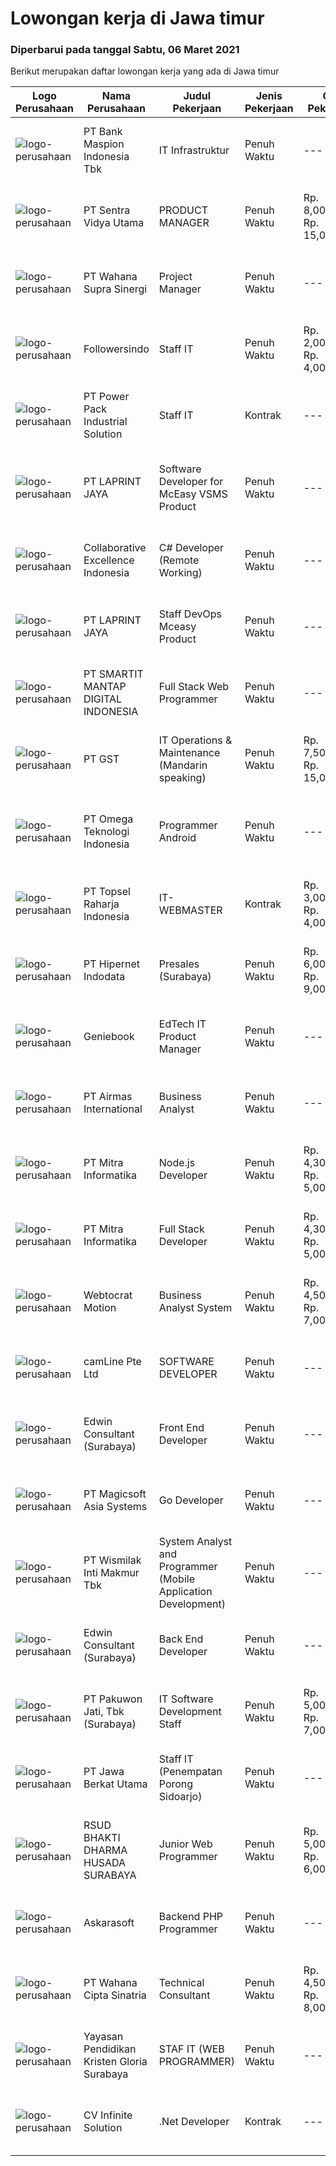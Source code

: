 
  # Lowongan kerja di Jawa timur

  ### Diperbarui pada tanggal Sabtu, 06 Maret 2021

  Berikut merupakan daftar lowongan kerja yang ada di Jawa timur

  |Logo Perusahaan | Nama Perusahaan | Judul Pekerjaan | Jenis Pekerjaan | Gaji Pekerjaan | Lokasi | Deskripsi | Tanggal diunggah | Pranala |
  | -------------- | --------------- | --------------- | --------- | --------- | -------------- | ------- | ----------- | ----------- |
  |![logo-perusahaan](https://image-service-cdn.seek.com.au/93d078eb08cd093cb51ce6639814d4dea7ef1f10/ee4dce1061f3f616224767ad58cb2fc751b8d2dc)|PT Bank Maspion Indonesia Tbk|IT Infrastruktur|Penuh Waktu|---|Surabaya|- usia maksimal 30 tahun- Minimal S1 Teknologi Informatika/Sistem Informasi, IPK &gt;= 3.00 (Skala 4.00)- Mempunyai pengalaman dan menguasai :     *...|Jumat, 05 Maret 2021|https://www.jobstreet.co.id/id/job/it-infrastruktur-3474413?token=0~23c9a29a-a637-454e-b47e-d2fb8c8ed6bd&sectionRank=1&jobId=jobstreet-id-job-3474413|
|![logo-perusahaan](https://image-service-cdn.seek.com.au/3fab689e8b744a206690f8279918ab15492e8c30/ee4dce1061f3f616224767ad58cb2fc751b8d2dc)|PT Sentra Vidya Utama|PRODUCT MANAGER|Penuh Waktu|Rp. 8,000,000-Rp. 15,000,000|Surabaya|Kualifikasi: Pengalaman minimal 2 tahun dalam siklus pengembangan Sistem Informasi Minimal S1 Teknik Informatika / Sistem Informasi / Manajemen Sistem...|Jumat, 05 Maret 2021|https://www.jobstreet.co.id/id/job/product-manager-3474961?token=0~23c9a29a-a637-454e-b47e-d2fb8c8ed6bd&sectionRank=2&jobId=jobstreet-id-job-3474961|
|![logo-perusahaan](https://image-service-cdn.seek.com.au/d425678988ae732e7d1e9e2b15631b6c66facccb/ee4dce1061f3f616224767ad58cb2fc751b8d2dc)|PT Wahana Supra Sinergi|Project Manager|Penuh Waktu|---|Surabaya|Reponsibilities :Manifest the project in terms of determining resources and strategies before it start. Establish, monitor, communicate and maintain...|Jumat, 05 Maret 2021|https://www.jobstreet.co.id/id/job/project-manager-3474485?token=0~23c9a29a-a637-454e-b47e-d2fb8c8ed6bd&sectionRank=3&jobId=jobstreet-id-job-3474485|
|![logo-perusahaan](https://image-service-cdn.seek.com.au/4961f804095d8d03205926438d768877593f73e6/ee4dce1061f3f616224767ad58cb2fc751b8d2dc)|Followersindo|Staff IT|Penuh Waktu|Rp. 2,000,000-Rp. 4,000,000|Malang|Tanggung Jawab:1. Membuat aplikasi PHP dengan framework berbasis CI / Laravel2. Membuat aplikasi Android3. Analisa sistem dan database4. Fix bug,...|Rabu, 03 Maret 2021|https://www.jobstreet.co.id/id/job/staff-it-3472598?token=0~23c9a29a-a637-454e-b47e-d2fb8c8ed6bd&sectionRank=4&jobId=jobstreet-id-job-3472598|
|![logo-perusahaan](https://image-service-cdn.seek.com.au/01d67b5c0138b6b46d840f6fe1f17291009f2291/ee4dce1061f3f616224767ad58cb2fc751b8d2dc)|PT Power Pack Industrial Solution|Staff IT|Kontrak|---|Gresik|Kualifikasi: Usia max 30 tahun Pendidikan min D3/S1 jurusan Sistem Informasi / Teknik Informatika, IPK min 3.00 Pengalaman dalam bidang IT,...|Kamis, 04 Maret 2021|https://www.jobstreet.co.id/id/job/staff-it-3473243?token=0~23c9a29a-a637-454e-b47e-d2fb8c8ed6bd&sectionRank=5&jobId=jobstreet-id-job-3473243|
|![logo-perusahaan](https://image-service-cdn.seek.com.au/dc8031f39eab10f87b42002dc0990bfa44c84342/ee4dce1061f3f616224767ad58cb2fc751b8d2dc)|PT LAPRINT JAYA|Software Developer for McEasy VSMS Product|Penuh Waktu|---|Surabaya|JOB DESKRIPSI : Membuat software sesuai requirement dari Perusahaan Mengembangkan dan mengarahkan pengujian sistem software dan prosedur validasi,...|Sabtu, 06 Maret 2021|https://www.jobstreet.co.id/id/job/software-developer-for-mceasy-vsms-product-3465875?token=0~23c9a29a-a637-454e-b47e-d2fb8c8ed6bd&sectionRank=6&jobId=jobstreet-id-job-3465875|
|![logo-perusahaan](https://image-service-cdn.seek.com.au/00c268b58ba99fc65b0b0108dd8e2d7068acfb74/ee4dce1061f3f616224767ad58cb2fc751b8d2dc)|Collaborative Excellence Indonesia|C# Developer (Remote Working)|Penuh Waktu|---|Jawa Timur|Responsibilities: Design, coding, and testing of modules for various components of our product framework Capable of understanding and delivering...|Sabtu, 06 Maret 2021|https://www.jobstreet.co.id/id/job/c-developer-remote-working-3465776?token=0~23c9a29a-a637-454e-b47e-d2fb8c8ed6bd&sectionRank=7&jobId=jobstreet-id-job-3465776|
|![logo-perusahaan](https://image-service-cdn.seek.com.au/dc8031f39eab10f87b42002dc0990bfa44c84342/ee4dce1061f3f616224767ad58cb2fc751b8d2dc)|PT LAPRINT JAYA|Staff DevOps Mceasy Product|Penuh Waktu|---|Surabaya|JOB DESKRIPSI : Membuat Problem Soving dan administration Memonitoring dan mengerjakan Networking Melakukan monitoring cloud serta virtualization...|Jumat, 05 Maret 2021|https://www.jobstreet.co.id/id/job/staff-devops-mceasy-product-3460869?token=0~23c9a29a-a637-454e-b47e-d2fb8c8ed6bd&sectionRank=8&jobId=jobstreet-id-job-3460869|
|![logo-perusahaan](https://image-service-cdn.seek.com.au/e53cfccad3044d449760849111e20b432ef61f3e/ee4dce1061f3f616224767ad58cb2fc751b8d2dc)|PT SMARTIT MANTAP DIGITAL INDONESIA|Full Stack Web Programmer|Penuh Waktu|---|Surabaya|REQUIREMENTS Candidate must possess at least Bachelor's Degree in Computer Science or equivalent. At least 1-2 Year(s) of working experience in the...|Sabtu, 06 Maret 2021|https://www.jobstreet.co.id/id/job/full-stack-web-programmer-3466819?token=0~23c9a29a-a637-454e-b47e-d2fb8c8ed6bd&sectionRank=9&jobId=jobstreet-id-job-3466819|
|![logo-perusahaan](https://us.123rf.com/450wm/pavelstasevich/pavelstasevich1811/pavelstasevich181101027/112815900-stock-vector-no-image-available-icon-flat-vector.jpg?ver=6)|PT GST|IT Operations & Maintenance (Mandarin speaking)|Penuh Waktu|Rp. 7,500,000-Rp. 15,000,000|Jawa Timur|Installation/ Configuration/ Troubleshoot Fiber Optic, Routers, Switches and other devices Familiar with Networking System, comfortable with Server...|Sabtu, 06 Maret 2021|https://www.jobstreet.co.id/id/job/it-operations-maintenance-mandarin-speaking-3475210?token=0~23c9a29a-a637-454e-b47e-d2fb8c8ed6bd&sectionRank=10&jobId=jobstreet-id-job-3475210|
|![logo-perusahaan](https://image-service-cdn.seek.com.au/009151c69e682ce425e8f38bf42d954576478080/ee4dce1061f3f616224767ad58cb2fc751b8d2dc)|PT Omega Teknologi Indonesia|Programmer Android|Penuh Waktu|---|Jawa Timur|· Usia maksimal 28 tahun,· Pendidikan D3/S1/S2 Informatika / Sistem Informasi· Menguasai Android Studio, SQL Lite, Java, Json· Menguasai Database SQL...|Jumat, 05 Maret 2021|https://www.jobstreet.co.id/id/job/programmer-android-3464871?token=0~23c9a29a-a637-454e-b47e-d2fb8c8ed6bd&sectionRank=11&jobId=jobstreet-id-job-3464871|
|![logo-perusahaan](https://image-service-cdn.seek.com.au/69f98306273d8b82cc6642bda093dd5174a47fca/ee4dce1061f3f616224767ad58cb2fc751b8d2dc)|PT Topsel Raharja Indonesia|IT-WEBMASTER|Kontrak|Rp. 3,000,000-Rp. 4,000,000|Mojokerto|We are Group of Retail Company in Gadget, Electronic, Accessories, Furniture &amp; Fashion, we are operating 15 stores &amp; representing in excess of...|Kamis, 04 Maret 2021|https://www.jobstreet.co.id/id/job/it-webmaster-3459428?token=0~23c9a29a-a637-454e-b47e-d2fb8c8ed6bd&sectionRank=12&jobId=jobstreet-id-job-3459428|
|![logo-perusahaan](https://image-service-cdn.seek.com.au/10c421bd226b07c7b271d7c5e630a6b1efa36d67/ee4dce1061f3f616224767ad58cb2fc751b8d2dc)|PT Hipernet Indodata|Presales (Surabaya)|Penuh Waktu|Rp. 6,000,000-Rp. 9,000,000|Surabaya|Requirement: Age maximum 30 years old Minimum Bachelor degree from Computer Science (Computer Engineering, Information System, Information...|Jumat, 05 Maret 2021|https://www.jobstreet.co.id/id/job/presales-surabaya-3464733?token=0~23c9a29a-a637-454e-b47e-d2fb8c8ed6bd&sectionRank=13&jobId=jobstreet-id-job-3464733|
|![logo-perusahaan](https://image-service-cdn.seek.com.au/12b57803d6b6685ae92fa2592718166b34d0009f/ee4dce1061f3f616224767ad58cb2fc751b8d2dc)|Geniebook|EdTech IT Product Manager|Penuh Waktu|---|Surabaya|Expanding exponentially across South East Asia, Geniebook is on the lookout for global talents to create an impact with our team. We offer many...|Kamis, 04 Maret 2021|https://www.jobstreet.co.id/id/job/edtech-it-product-manager-8355486/origin/sg?token=0~23c9a29a-a637-454e-b47e-d2fb8c8ed6bd&sectionRank=14&jobId=jobstreet-sg-job-8355486|
|![logo-perusahaan](https://image-service-cdn.seek.com.au/37291b121aaa89e18562d5303260ddadb0c9c2bd/ee4dce1061f3f616224767ad58cb2fc751b8d2dc)|PT Airmas International|Business Analyst|Penuh Waktu|---|Surabaya|Candidate must possess at least Bachelor's Degree in any field. At least 1 Year(s) of working experience in the related field is required for this...|Selasa, 02 Maret 2021|https://www.jobstreet.co.id/id/job/business-analyst-3471605?token=0~23c9a29a-a637-454e-b47e-d2fb8c8ed6bd&sectionRank=15&jobId=jobstreet-id-job-3471605|
|![logo-perusahaan](https://image-service-cdn.seek.com.au/4f6346c4b15f07e7dff0eae5f1fd5a54c57765ce/ee4dce1061f3f616224767ad58cb2fc751b8d2dc)|PT Mitra Informatika|Node.js Developer|Penuh Waktu|Rp. 4,300,000-Rp. 5,000,000|Surabaya|Responsibilities Design, develop, and maintain application's API through consistent and secure approach Test and Perform code deployment to production...|Sabtu, 06 Maret 2021|https://www.jobstreet.co.id/id/job/node-js-developer-3462010?token=0~23c9a29a-a637-454e-b47e-d2fb8c8ed6bd&sectionRank=16&jobId=jobstreet-id-job-3462010|
|![logo-perusahaan](https://image-service-cdn.seek.com.au/4f6346c4b15f07e7dff0eae5f1fd5a54c57765ce/ee4dce1061f3f616224767ad58cb2fc751b8d2dc)|PT Mitra Informatika|Full Stack Developer|Penuh Waktu|Rp. 4,300,000-Rp. 5,000,000|Surabaya|Kandidat harus memiliki setidaknya SMA, Diploma, Gelar Sarjana di Teknik (Komputer/Telekomunikasi), Ilmu Komputer/Teknologi Informasi atau setara....|Sabtu, 06 Maret 2021|https://www.jobstreet.co.id/id/job/full-stack-developer-3462011?token=0~23c9a29a-a637-454e-b47e-d2fb8c8ed6bd&sectionRank=17&jobId=jobstreet-id-job-3462011|
|![logo-perusahaan](https://image-service-cdn.seek.com.au/266cdb1b6633777975f7e16ec233144d07cf3b39/ee4dce1061f3f616224767ad58cb2fc751b8d2dc)|Webtocrat Motion|Business Analyst System|Penuh Waktu|Rp. 4,500,000-Rp. 7,000,000|Surabaya|Jam Kerja Flexible (40 Jam per minggu) Menganalisa system dengan user Membuat design system dengan user Berkoordinasi dengan tim development terkait...|Rabu, 03 Maret 2021|https://www.jobstreet.co.id/id/job/business-analyst-system-3471786?token=0~23c9a29a-a637-454e-b47e-d2fb8c8ed6bd&sectionRank=18&jobId=jobstreet-id-job-3471786|
|![logo-perusahaan](https://image-service-cdn.seek.com.au/5011d1d5c2f676b538d1c8fa6c54c0b907571fb3/ee4dce1061f3f616224767ad58cb2fc751b8d2dc)|camLine  Pte Ltd|SOFTWARE DEVELOPER|Penuh Waktu|---|Surabaya|Involve in the entire development cycle from requirements analysis to design, coding, testing, implementation and support Overseas travel will be...|Kamis, 04 Maret 2021|https://www.jobstreet.co.id/id/job/software-developer-3473222?token=0~23c9a29a-a637-454e-b47e-d2fb8c8ed6bd&sectionRank=19&jobId=jobstreet-id-job-3473222|
|![logo-perusahaan](https://image-service-cdn.seek.com.au/afd9f6512bb2cb7c2d954debcf4681958019d4e5/ee4dce1061f3f616224767ad58cb2fc751b8d2dc)|Edwin Consultant (Surabaya)|Front End Developer|Penuh Waktu|---|Surabaya|Front End DeveloperJob description: Translate business needs to technical specification Collaborate in agile software development teams Building,...|Kamis, 04 Maret 2021|https://www.jobstreet.co.id/id/job/front-end-developer-3463795?token=0~23c9a29a-a637-454e-b47e-d2fb8c8ed6bd&sectionRank=20&jobId=jobstreet-id-job-3463795|
|![logo-perusahaan](https://image-service-cdn.seek.com.au/eab1ce0d3e3a2d7f2eeb2c52c779d30ec6fefd11/ee4dce1061f3f616224767ad58cb2fc751b8d2dc)|PT Magicsoft Asia Systems|Go Developer|Penuh Waktu|---|Malang|Smartgopher TeamWe're a small (but growing!) group of people who value self-improvement, honesty, and humility. We like people who do everything to...|Kamis, 04 Maret 2021|https://www.jobstreet.co.id/id/job/go-developer-3464419?token=0~23c9a29a-a637-454e-b47e-d2fb8c8ed6bd&sectionRank=21&jobId=jobstreet-id-job-3464419|
|![logo-perusahaan](https://image-service-cdn.seek.com.au/862a8ac0fc4b814c4a53cd6a47e02535a5cb5c09/ee4dce1061f3f616224767ad58cb2fc751b8d2dc)|PT Wismilak Inti Makmur Tbk|System Analyst and Programmer (Mobile Application Development)|Penuh Waktu|---|Surabaya|Kualifikasi : Minimal S1 Teknik Informatika Mempunyai pengalaman di bidang iOS dan Android Development Diutamakan yang pernah mem-publish salah satu...|Kamis, 04 Maret 2021|https://www.jobstreet.co.id/id/job/system-analyst-and-programmer-mobile-application-development-3464400?token=0~23c9a29a-a637-454e-b47e-d2fb8c8ed6bd&sectionRank=22&jobId=jobstreet-id-job-3464400|
|![logo-perusahaan](https://image-service-cdn.seek.com.au/afd9f6512bb2cb7c2d954debcf4681958019d4e5/ee4dce1061f3f616224767ad58cb2fc751b8d2dc)|Edwin Consultant (Surabaya)|Back End Developer|Penuh Waktu|---|Surabaya|COMPANY OVERVIEWEdwin consultant is a thriving tax and management consulting firm based in Surabaya. We provide financial and management-related...|Kamis, 04 Maret 2021|https://www.jobstreet.co.id/id/job/back-end-developer-3463823?token=0~23c9a29a-a637-454e-b47e-d2fb8c8ed6bd&sectionRank=23&jobId=jobstreet-id-job-3463823|
|![logo-perusahaan](https://image-service-cdn.seek.com.au/d84cfb020f7df6ebd212bd19690457f56a8a171f/ee4dce1061f3f616224767ad58cb2fc751b8d2dc)|PT Pakuwon Jati, Tbk (Surabaya)|IT Software Development Staff|Penuh Waktu|Rp. 5,000,000-Rp. 7,000,000|Jawa Timur|Memastikan operasional aplikasi komputer di setiap departemen tidak terjadi masalah Mengembangkan sistem yang ada ke arah efisiensi perusahaan...|Selasa, 02 Maret 2021|https://www.jobstreet.co.id/id/job/it-software-development-staff-3470812?token=0~23c9a29a-a637-454e-b47e-d2fb8c8ed6bd&sectionRank=24&jobId=jobstreet-id-job-3470812|
|![logo-perusahaan](https://image-service-cdn.seek.com.au/ffcfb865e9d06c6d98c25927e77ae6bdffae7333/ee4dce1061f3f616224767ad58cb2fc751b8d2dc)|PT Jawa Berkat Utama|Staff IT (Penempatan Porong Sidoarjo)|Penuh Waktu|---|Sidoarjo|Usia Maksimal 37 tahun Pendidikan D3/S1 Informatika Pengalamann Diutamakan Menguasai Instalasi, Konfigurasi, Trubleshooting &amp; Backup Menguasai...|Selasa, 02 Maret 2021|https://www.jobstreet.co.id/id/job/staff-it-penempatan-porong-sidoarjo-3471165?token=0~23c9a29a-a637-454e-b47e-d2fb8c8ed6bd&sectionRank=25&jobId=jobstreet-id-job-3471165|
|![logo-perusahaan](https://image-service-cdn.seek.com.au/7005c675710d565959bc690a8df5e2042b2e73de/ee4dce1061f3f616224767ad58cb2fc751b8d2dc)|RSUD BHAKTI DHARMA HUSADA SURABAYA|Junior Web Programmer|Penuh Waktu|Rp. 5,000,000-Rp. 6,000,000|Surabaya|Kualifikasi• Usia maksimal 30 Tahun• S1 di bidang Teknologi Informatika atau sejenisnya• Menguasai PHP, HTML5,CSS,Javascript,Ajax,JQuery• Menguasai...|Jumat, 05 Maret 2021|https://www.jobstreet.co.id/id/job/junior-web-programmer-3474076?token=0~23c9a29a-a637-454e-b47e-d2fb8c8ed6bd&sectionRank=26&jobId=jobstreet-id-job-3474076|
|![logo-perusahaan](https://image-service-cdn.seek.com.au/58a6011598098ec6712521f2a02d3f3410cb0545/ee4dce1061f3f616224767ad58cb2fc751b8d2dc)|Askarasoft|Backend PHP Programmer|Penuh Waktu|---|Surabaya|Askarasoft urgently require PHP Developer to be stationed in Surabaya As a backend PHP developer, you will develop plugin/customization for existing...|Kamis, 04 Maret 2021|https://www.jobstreet.co.id/id/job/backend-php-programmer-3473163?token=0~23c9a29a-a637-454e-b47e-d2fb8c8ed6bd&sectionRank=27&jobId=jobstreet-id-job-3473163|
|![logo-perusahaan](https://image-service-cdn.seek.com.au/3f6500255c23157b1cd85f3eacd2a8ee71a9bb4c/ee4dce1061f3f616224767ad58cb2fc751b8d2dc)|PT Wahana Cipta Sinatria|Technical Consultant|Penuh Waktu|Rp. 4,500,000-Rp. 8,000,000|Surabaya|Possessed bachelor degree in Information Technology/Computer Science with minimum GPA 3.00 Experienced in Microsoft D365 BC/D365 FO/.Net (Fresh...|Kamis, 04 Maret 2021|https://www.jobstreet.co.id/id/job/technical-consultant-3473415?token=0~23c9a29a-a637-454e-b47e-d2fb8c8ed6bd&sectionRank=28&jobId=jobstreet-id-job-3473415|
|![logo-perusahaan](https://image-service-cdn.seek.com.au/4b55ed3a8e0abb46ced481330ba347b3638fc879/ee4dce1061f3f616224767ad58cb2fc751b8d2dc)|Yayasan Pendidikan Kristen Gloria Surabaya|STAF IT (WEB PROGRAMMER)|Penuh Waktu|---|Jawa Timur|Kandidat harus memiliki setidaknya Gelar Sarjana di Teknik (Komputer/ Telekomunikasi) dan Ilmu Komputer/Teknologi Informasi Setidaknya memiliki...|Selasa, 02 Maret 2021|https://www.jobstreet.co.id/id/job/staf-it-web-programmer-3471558?token=0~23c9a29a-a637-454e-b47e-d2fb8c8ed6bd&sectionRank=29&jobId=jobstreet-id-job-3471558|
|![logo-perusahaan](https://image-service-cdn.seek.com.au/2e0e72e0535e59954e109dd6ef9f8dbff50c0179/ee4dce1061f3f616224767ad58cb2fc751b8d2dc)|CV Infinite Solution|.Net Developer|Kontrak|---|Jawa Timur|Required Competencies: C# ASP.Net Web Form ASP.Net Web MVC ASP.Net Web API SQL Server Database HTML5 + CSS3 Javascript &amp; Jquery Bootstrap...|Jumat, 05 Maret 2021|https://www.jobstreet.co.id/id/job/net-developer-3465553?token=0~23c9a29a-a637-454e-b47e-d2fb8c8ed6bd&sectionRank=30&jobId=jobstreet-id-job-3465553|

  
